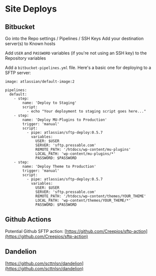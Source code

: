 # Site Deploys

## Bitbucket

Go into the Repo settings / Pipelines / SSH Keys Add your destination server(s) to Known hosts&#x20;

Add `USER` and `PASSWORD` variables (if you're not using an SSH key) to the Repository variables

Add a `bitbucket-pipelines.yml` file. Here's a basic one for deploying to a SFTP server:

```
image: atlassian/default-image:2

pipelines:
  default:
    - step:
        name: 'Deploy to Staging'
        script:
          - echo "Your deployment to staging script goes here..."
    - step:
        name: 'Deploy MU-Plugins to Production'
        trigger: 'manual'
        script:
          - pipe: atlassian/sftp-deploy:0.5.7
            variables:
              USER: $USER
              SERVER: 'sftp.pressable.com'
              REMOTE_PATH: '/htdocs/wp-content/mu-plugins'
              LOCAL_PATH: 'wp-content/mu-plugins/*'
              PASSWORD: $PASSWORD
    - step:
        name: 'Deploy Theme to Production'
        trigger: 'manual'
        script:
          - pipe: atlassian/sftp-deploy:0.5.7
            variables:
              USER: $USER
              SERVER: 'sftp.pressable.com'
              REMOTE_PATH: '/htdocs/wp-content/themes/YOUR_THEME'
              LOCAL_PATH: 'wp-content/themes/YOUR_THEME/*'
              PASSWORD: $PASSWORD
```

## Github Actions

Potential Github SFTP action: [https://github.com/Creepios/sftp-action](https://github.com/Creepios/sftp-action)

## Dandelion

[https://github.com/scttnlsn/dandelion](https://github.com/scttnlsn/dandelion)
